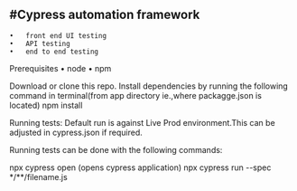 #Cypress automation framework
----------------------------------------
	•	front end UI testing 
	•	API testing 
	•	end to end testing 
	
Prerequisites
	•	node 
	•	npm


Download or clone this repo.
Install dependencies by running the following command in terminal(from app directory ie.,where packagge.json is located) 
npm install 

Running tests:
Default run is against Live Prod environment.This can be adjusted in cypress.json if required.

Running tests can be done with the following commands:

npx cypress open (opens cypress application) 
npx cypress run --spec */**/filename.js
